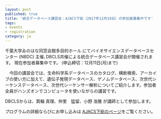 ```yaml
---
layout: post
published: true
title: '統合データベース講習会：AJACS下総（2017年12月19日）の参加者募集中です'
tags:
- events
- registration
category: ja
---
```


千葉大学ゐのはな同窓会館多目的ホール にてバイオサイエンスデータベースセンター (NBDC) 主催､DBCLS共催による統合データベース講習会が開催されます。
現在参加者募集中です。 (申込締切：12月11日(月)まで)

 

　今回の講習会では、生命科学系データベースのカタログ、横断検索、アーカイブの使い方に加えて、遺伝子発現データベース、ゲノムデータベース、次世代シーケンスデータベース、次世代シーケンサー解析についてご紹介します。参加者全員がハンズオンでコンピュータを使いながらの講習です。

 

DBCLSからは、箕輪 真理、仲里　猛留、小野 浩雅 が講師として参加します。

 

プログラムの詳細ならびにお申し込みは [AJACS下総のページ](http://eventss.biosciencedbc.jp/training/ajacs67)をご覧ください。